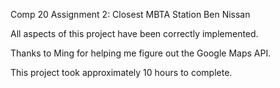 Comp 20 Assignment 2: Closest MBTA Station
Ben Nissan

All aspects of this project have been correctly implemented.

Thanks to Ming for helping me figure out the Google Maps API.

This project took approximately 10 hours to complete.